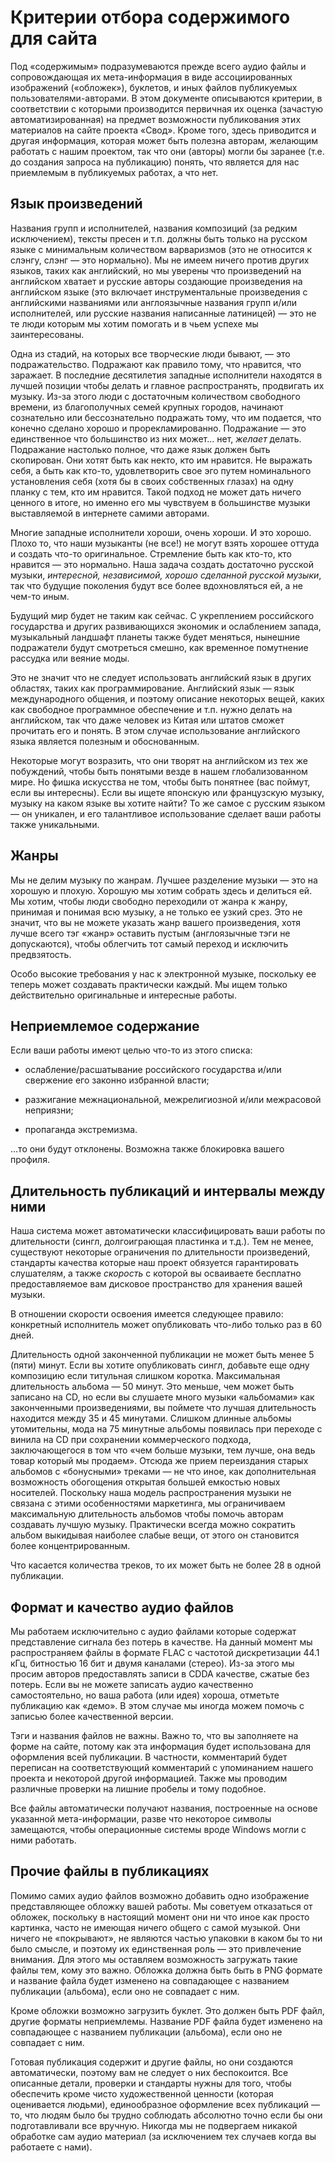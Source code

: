 # Критерии отбора содержимого для сайта

Под «содержимым» подразумеваются прежде всего аудио файлы и сопровождающая
их мета-информация в виде ассоциированных изображений («обложек»), буклетов,
и иных файлов публикуемых пользователями-авторами. В этом документе
описываются критерии, в соответствии с которыми производится первичная их
оценка (зачастую автоматизированная) на предмет возможности публикования
этих материалов на сайте проекта «Свод». Кроме того, здесь приводится и
другая информация, которая может быть полезна авторам, желающим работать с
нашим проектом, так что они (авторы) могли бы заранее (т.е. до создания
запроса на публикацию) понять, что является для нас приемлемым в публикуемых
работах, а что нет.

## Язык произведений

Названия групп и исполнителей, названия композиций (за редким исключением),
тексты пресен и т.п. должны быть только на русском языке с минимальным
количеством варваризмов (это не относится к слэнгу, слэнг — это
нормально). Мы не имеем ничего против других языков, таких как английский,
но мы уверены что произведений на английском хватает и русские авторы
создающие произведения на английском языке (это включает инструментальные
произведения с английскими названиями или англоязычные названия групп и/или
исполнителей, или русские названия написанные латиницей) — это не те люди
которым мы хотим помогать и в чьем успехе мы заинтересованы.

Одна из стадий, на которых все творческие люди бывают, — это
подражательство. Подражают как правило тому, что нравится, что заражает. В
последние десятилетия западные исполнители находятся в лучшей позиции чтобы
делать и главное распространять, продвигать их музыку. Из-за этого люди с
достаточным количеством свободного времени, из благополучных семей крупных
городов, начинают сознательно или бессознательно подражать тому, что им
подается, что конечно сделано хорошо и прорекламированно. Подражание — это
единственное что большинство из них может… нет, *желает* делать. Подражание
настолько полное, что даже язык должен быть скопирован. Они хотят быть как
некто, кто им нравится. Не выражать себя, а быть как кто-то, удовлетворить
свое эго путем номинального установления себя (хотя бы в своих собственных
глазах) на одну планку с тем, кто им нравится. Такой подход не может дать
ничего ценного в итоге, но именно его мы чувствуем в большинстве музыки
выставляемой в интернете самими авторами.

Многие западные исполнители хороши, очень хороши. И это хорошо. Плохо то,
что наши музыканты (не все!) не могут взять хорошее оттуда и создать что-то
оригинальное. Стремление быть как кто-то, кто нравится — это нормально. Наша
задача создать достаточно русской музыки, *интересной, независимой, хорошо
сделанной русской музыки*, так что будущие поколения будут все более
вдохновляться ей, а не чем-то иным.

Будущий мир будет не таким как сейчас. С укреплением российского государства
и других развивающихся экономик и ослаблением запада, музыкальный ландшафт
планеты также будет меняться, нынешние подражатели будут смотреться смешно,
как временное помутнение рассудка или веяние моды.

Это не значит что не следует использовать английский язык в других областях,
таких как программирование. Английский язык — язык международного общения, и
поэтому описание некоторых вещей, каких как свободное программное
обеспечение и т.п. нужно делать на английском, так что даже человек из Китая
или штатов сможет прочитать его и понять. В этом случае использование
английского языка является полезным и обоснованным.

Некоторые могут возразить, что они творят на английском из тех же
побуждений, чтобы быть понятыми везде в нашем глобализованном мире. Но фишка
искусства не том, чтобы быть понятнее (вас поймут, если вы интересны). Если
вы ищете японскую или французскую музыку, музыку на каком языке вы хотите
найти? То же самое с русским языком — он уникален, и его талантливое
использование сделает ваши работы также уникальными.

## Жанры

Мы не делим музыку по жанрам. Лучшее разделение музыки — это на хорошую и
плохую. Хорошую мы хотим собрать здесь и делиться ей. Мы хотим, чтобы люди
свободно переходили от жанра к жанру, принимая и понимая всю музыку, а не
только ее узкий срез. Это не значит, что вы не можете указать жанр вашего
произведения, хотя лучше всего тэг «жанр» оставить пустым (англоязычные тэги
не допускаются), чтобы облегчить тот самый переход и исключить предвзятость.

Особо высокие требования у нас к электронной музыке, поскольку ее теперь
может создавать практически каждый. Мы ищем только действительно
оригинальные и интересные работы.

## Неприемлемое содержание

Если ваши работы имеют целью что-то из этого списка:

* ослабление/расшатывание российского государства и/или свержение его
  законно избранной власти;

* разжигание межнациональной, межрелигиозной и/или межрасовой неприязни;

* пропаганда экстремизма.

…то они будут отклонены. Возможна также блокировка вашего профиля.

## Длительность публикаций и интервалы между ними

Наша система может автоматически классифицировать ваши работы по
длительности (сингл, долгоиграющая пластинка и т.д.). Тем не менее,
существуют некоторые ограничения по длительности произведений, стандарты
качества которые наш проект обязуется гарантировать слушателям, а также
*скорость* с которой вы осваиваете бесплатно предоставляемое вам дисковое
пространство для хранения вашей музыки.

В отношении скорости освоения имеется следующее правило: конкретный
исполнитель может опубликовать что-либо только раз в 60 дней.

Длительность одной законченной публикации не может быть менее 5 (пяти)
минут. Если вы хотите опубликовать сингл, добавьте еще одну композицию если
титульная слишком коротка. Максимальная длительность альбома — 50 минут. Это
меньше, чем может быть записано на CD, но если вы слушаете много музыки
«альбомами» как законченными произведениями, вы поймете что лучшая
длительность находится между 35 и 45 минутами. Слишком длинные альбомы
утомительны, мода на 75 минутные альбомы появилась при переходе с винила на
CD при сохранении коммерческого подхода, заключающегося в том что «чем
больше музыки, тем лучше, она ведь товар который мы продаем». Отсюда же
прием переиздания старых альбомов с «бонусными» треками — не что иное, как
дополнительная возможность обогощения открытая большей емкостью новых
носителей. Поскольку наша модель распространения музыки не связана с этими
особенностями маркетинга, мы ограничиваем максимальную длительность альбомов
чтобы помочь авторам создавать лучшую музыку. Практически всегда можно
сократить альбом выкидывая наиболее слабые вещи, от этого он становится
более концентрированным.

Что касается количества треков, то их может быть не более 28 в одной
публикации.

## Формат и качество аудио файлов

Мы работаем исключительно с аудио файлами которые содержат представление
сигнала без потерь в качестве. На данный момент мы распространяем файлы в
формате FLAC с частотой дискретизации 44.1 кГц, битностью 16 бит и двумя
каналами (стерео). Из-за этого мы просим авторов предоставлять записи в CDDA
качестве, сжатые без потерь. Если вы не можете записать аудио качественно
самостоятельно, но ваша работа (или идея) хороша, отметьте публикацию как
«демо». В этом случае мы иногда можем помочь с записью более качественной
версии.

Тэги и названия файлов не важны. Важно то, что вы заполняете на форме на
сайте, потому как эта информация будет использована для оформления всей
публикации. В частности, комментарий будет переписан на соответствующий
комментарий с упоминанием нашего проекта и некоторой другой
информацией. Также мы проводим различные проверки на лишние пробелы и тому
подобное.

Все файлы автоматически получают названия, построенные на основе указанной
мета-информации, разве что некоторое символы замещаются, чтобы операционные
системы вроде Windows могли с ними работать.

## Прочие файлы в публикациях

Помимо самих аудио файлов возможно добавить одно изображение представляющее
обложку вашей работы. Мы советуем отказаться от обложек, поскольку в
настоящий момент они ни что иное как просто картинка, часто не имеющая
ничего общего с самой музыкой. Они ничего не «покрывают», не являются частью
упаковки в каком бы то ни было смысле, и поэтому их единственная роль — это
привлечение внимания. Для этого мы оставляем возможность загружать такие
файлы тем, кому это важно. Обложка должна быть быть в PNG формате и название
файла будет изменено на совпадающее с названием публикации (альбома), если
оно не совпадает с ним.

Кроме обложки возможно загрузить буклет. Это должен быть PDF файл, другие
форматы неприемлемы. Название PDF файла будет изменено на совпадающее с
названием публикации (альбома), если оно не совпадает с ним.

Готовая публикация содержит и другие файлы, но они создаются автоматически,
поэтому вам не следует о них беспокоится. Все описанные детали, проверки и
стандарты нужны для того, чтобы обеспечить кроме чисто художественной
ценности (которая оценивается людьми), единообразное оформление всех
публикаций — то, что людям было бы трудно соблюдать абсолютно точно если бы
они подготавливали все вручную. Никогда мы не подвергаем никакой обработке
сам аудио материал (за исключением тех случаев когда вы работаете с нами).
